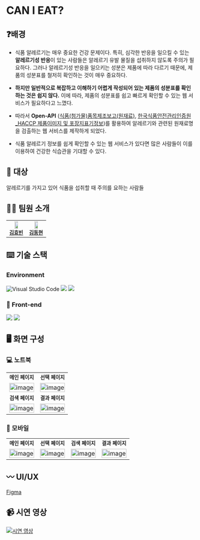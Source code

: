 # CAN I EAT?


## ❓배경
* 식품 알레르기는 매우 중요한 건강 문제이다. 특히, 심각한 반응을 일으킬 수 있는 <b>알레르기성 반응</b>이 있는 사람들은 알레르기 유발 물질을 섭취하지 않도록 주의가 필요하다. 그러나 알레르기성 반응을 일으키는 성분은 제품에 따라 다르기 때문에, 제품의 성분표를 철저히 확인하는 것이 매우 중요하다.

* <b>하지만 일반적으로 복잡하고 이해하기 어렵게 작성되어 있는 제품의 성분표를 확인하는 것은 쉽지 않다.</b>  이에 따라, 제품의 성분표를 쉽고 빠르게 확인할 수 있는 웹 서비스가 필요하다고 느꼈다.

* 따라서 <b>Open-API</b> 
([식품(첨가물)품목제조보고(원재료)](https://www.foodsafetykorea.go.kr/api/newDatasetDetail.do?svc_no=C002&svc_nm=%EC%8B%9D%ED%92%88(%EC%B2%A8%EA%B0%80%EB%AC%BC)%ED%92%88%EB%AA%A9%EC%A0%9C%EC%A1%B0%EB%B3%B4%EA%B3%A0(%EC%9B%90%EC%9E%AC%EB%A3%8C)), 
[한국식품안전관리인증원_HACCP 제품이미지 및 포장지표기정보](https://www.data.go.kr/data/15033307/openapi.do))를 활용하여 알레르기와 관련된 원재료명을 검출하는 웹 서비스를 제작하게 되었다.

* 식품 알레르기 정보를 쉽게 확인할 수 있는 웹 서비스가 있다면 많은 사람들이 이를 이용하여 건강한 식습관을 기대할 수 있다.


## 👥 대상
알레르기를 가지고 있어 식품을 섭취할 때 주의를 요하는 사람들



## 🧑‍💻 팀원 소개
<table>
  <tbody>
      <tr>
      <td align="center">
          <img src="https://avatars.githubusercontent.com/u/64712993?v=4" width="50%;" alt=""/>
            <br />
            <sub>
            <b><a href="https://github.com/kmyobin">김효빈</a></b>
            </sub>         
         <br />
      </td>
      <td align="center">
          <img src="https://avatars.githubusercontent.com/u/107387817?v=4" width="50%;" alt=""/>
            <br />
            <sub>
            <b><a href="https://github.com/doggopawer">김동현</a></b>
            </sub>         
         <br />
      </td>
     <tr/>
  </tbody>
</table>



## ⌨️ 기술 스택
### Environment
![Visual Studio Code](https://img.shields.io/badge/Visual%20Studio%20Code-0078d7.svg?style=for-the-badge&logo=visual-studio-code&logoColor=white)
<img src="https://img.shields.io/badge/git-F05032?style=for-the-badge&logo=git&logoColor=white">
<img src="https://img.shields.io/badge/github-181717?style=for-the-badge&logo=github&logoColor=white">



### 💫 Front-end
<img src="https://img.shields.io/badge/react-61DAFB?style=for-the-badge&logo=react&logoColor=black"> <img src="https://img.shields.io/badge/TypeScript-3178C6?style=for-the-badge&logo=TypeScript&logoColor=white">


## 🖥️ 화면 구성

### 💻 노트북
<table>
<tbody>
<tr>
   <td align="center" ><sub><b>메인 페이지</b></sub><br /></td>
   <td align="center" ><sub><b>선택 페이지</b></sub><br /></td>
</tr>
    <td align="center">
      <img width="100%" alt="image" src="https://user-images.githubusercontent.com/64712993/236673988-b7552f04-8315-40b7-b57b-c7248b4a364c.png">
    </td>
    <td align="center"><img width="100%" alt="image" src="https://user-images.githubusercontent.com/64712993/236674009-bcc394cc-bdd8-43c1-bcab-f8ba32148cdc.png"></td>
</tr>
   <td align="center" ><sub><b>검색 페이지</b></sub><br /></td>
   <td align="center" ><sub><b>결과 페이지</b></sub><br /></td>
</tr>
   <td align="center"><img width="100%" alt="image" src="https://user-images.githubusercontent.com/64712993/236674058-aed9f5f2-d0bd-4c0b-9f0c-29f322f55b62.png"></td>
   <td align="center"><img width="100%" alt="image" src="https://user-images.githubusercontent.com/64712993/236674086-1b698481-0085-4410-b057-1ebed2f0c1eb.png"></td>
</table>

### 📱 모바일
<table>
<tbody>
<tr>
   <td align="center" ><sub><b>메인 페이지</b></sub><br /></td>
   <td align="center" ><sub><b>선택 페이지</b></sub><br /></td>
   <td align="center" ><sub><b>검색 페이지</b></sub><br /></td>
   <td align="center" ><sub><b>결과 페이지</b></sub><br /></td>
</tr>
    <td align="center">
      <img width="100%" alt="image" src="https://user-images.githubusercontent.com/64712993/236679076-0aa270b6-8910-4872-8cf7-95b7206abb95.png">
    </td>
    <td align="center"><img width="100%" alt="image" src="https://user-images.githubusercontent.com/64712993/236679052-b1dd5ad6-99f3-4140-88ad-383842992765.png"></td>
    <td align="center"><img width="100%" alt="image" src="https://user-images.githubusercontent.com/64712993/236679109-c4e79686-fdc3-4c6c-bf34-4ca239d78fe0.png"></td>
    <td align="center"><img width="100%" alt="image" src="https://user-images.githubusercontent.com/64712993/236679119-af8138d2-e244-4052-847f-303546df687a.png"></td>
</table>

## 〰 UI/UX
[Figma](https://www.figma.com/file/Vw8d64uRmCZfva4M3bN8FI/CAN-I-EAT%3F?type=design&node-id=0-1&t=PuBtLaLcJ1LrAyAT-0)

## 📹 시연 영상
[![시연 영상](http://img.youtube.com/vi/6P0ObvSxi2E/0.jpg)](https://youtu.be/6P0ObvSxi2E?t=0s)
